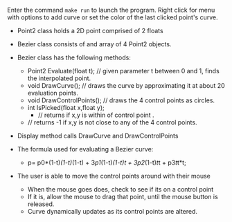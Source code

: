 Enter the command `make run` to launch the program.
Right click for menu with options to add curve or set the color of the last clicked point's curve.
- Point2 class holds a 2D point comprised of 2 floats
- Bezier class consists of and array of 4 Point2 objects.
- Bezier class has the following methods:
    - Point2 Evaluate(float t); // given parameter t between 0 and 1, finds the interpolated point.
    - void DrawCurve(); // draws the curve by approximating it at about 20 evaluation points.
    - void DrawControlPoints(); // draws the 4 control points as circles.
    - int IsPicked(float x,float y);
        - // returns <n> if x,y is within <radius> of control point <n>.
	- // returns -1 if x,y is not close to any of the 4 control points.
- Display method calls DrawCurve and DrawControlPoints
- The formula used for evaluating a Bezier curve:
    - p= p0*(1-t)*(1-t)*(1-t) + 3*p1*(1-t)*(1-t)*t + 3*p2*(1-t)*t*t + p3*t*t*t;

- The user is able to move the control points around with their mouse
    - When the mouse goes does, check to see if its on a control point
    - If it is, allow the mouse to drag that point, until the mouse button is released.
    - Curve dynamically updates as its control points are altered.
